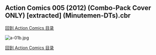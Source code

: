 ## Action Comics 005 (2012) (Combo-Pack Cover ONLY) [extracted] (Minutemen-DTs).cbr


[回到 Action Comics 目录](https://github.com/alicewish/markdown/blob/master/series/Action-Comics.md)


![a-01b.jpg](https://wx1.sinaimg.cn/large/6a9fdecagy1fq32ap4bkij21401pghdt.jpg)

[回到 Action Comics 目录](https://github.com/alicewish/markdown/blob/master/series/Action-Comics.md)

